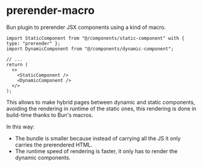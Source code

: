 # prerender-macro

Bun plugin to prerender JSX components using a kind of macro.

```tsx
import StaticComponent from "@/components/static-component" with { type: "prerender" };
import DynamicComponent from "@/components/dynamic-component";

// ...
return (
  <>
    <StaticComponent />
    <DynamicComponent />
  </>
);
```

This allows to make hybrid pages between dynamic and static components, avoiding the rendering in runtime of the static ones, this rendering is done in build-time thanks to Bun's macros.

In this way:

- The bundle is smaller because instead of carrying all the JS it only carries the prerendered HTML.
- The runtime speed of rendering is faster, it only has to render the dynamic components.
